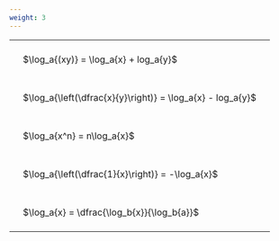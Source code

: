 ```yaml
---
weight: 3
---
```


<style type="text/css">
#T_0e940 th.col_heading {
  text-align: left;
  font-size: 1em;
}
#T_0e940 td {
  text-align: left;
  font-size: 1em;
  padding: 1.5em;
}
</style>
<table id="T_0e940">
  <thead>
  </thead>
  <tbody>
    <tr>
      <td id="T_0e940_row0_col0" class="data row0 col0" >$\log_a{(xy)} = \log_a{x} + log_a{y}$</td>
    </tr>
    <tr>
      <td id="T_0e940_row1_col0" class="data row1 col0" >$\log_a{\left(\dfrac{x}{y}\right)} = \log_a{x} - log_a{y}$</td>
    </tr>
    <tr>
      <td id="T_0e940_row2_col0" class="data row2 col0" >$\log_a{x^n} = n\log_a{x}$</td>
    </tr>
    <tr>
      <td id="T_0e940_row3_col0" class="data row3 col0" >$\log_a{\left(\dfrac{1}{x}\right)} = -\log_a{x}$</td>
    </tr>
    <tr>
      <td id="T_0e940_row4_col0" class="data row4 col0" >$\log_a{x} = \dfrac{\log_b{x}}{\log_b{a}}$</td>
    </tr>
  </tbody>
</table>
